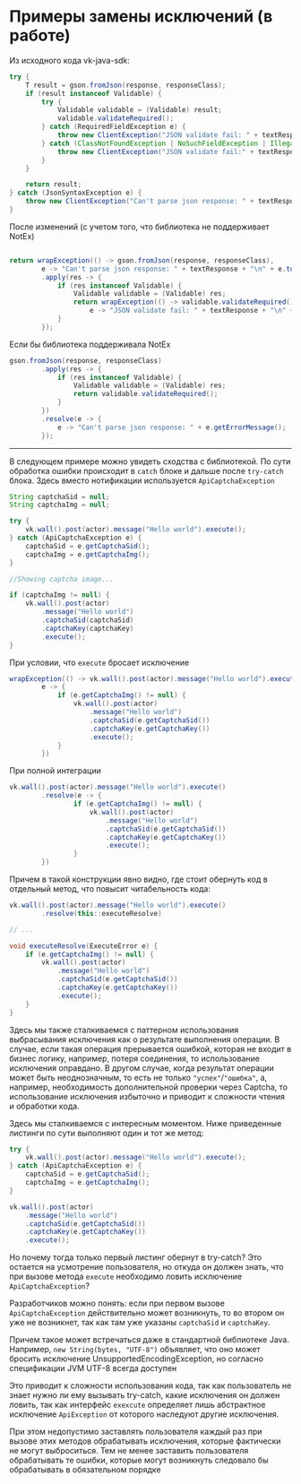# Примеры замены исключений (в работе)


Из исходного кода vk-java-sdk:
```java
try {
    T result = gson.fromJson(response, responseClass);
    if (result instanceof Validable) {
        try {
            Validable validable = (Validable) result;
            validable.validateRequired();
        } catch (RequiredFieldException e) {
            throw new ClientException("JSON validate fail: " + textResponse + "\n" + e.toString());
        } catch (ClassNotFoundException | NoSuchFieldException | IllegalAccessException e) {
            throw new ClientException("JSON validate fail:" + textResponse + e.toString());
        }
    }

    return result;
} catch (JsonSyntaxException e) {
    throw new ClientException("Can't parse json response: " + textResponse + "\n" + e.toString());
}
```
После изменений (с учетом того, что библиотека не поддерживает NotEx)
```java

return wrapException(() -> gson.fromJson(response, responseClass), 
        e -> "Can't parse json response: " + textResponse + "\n" + e.toString())
        .apply(res -> {
            if (res instanceof Validable) {
                Validable validable = (Validable) res;
                return wrapException(() -> validable.validateRequired(), 
                    e -> "JSON validate fail: " + textResponse + "\n" + e.toString())
            }
        });
```

Если бы библиотека поддерживала NotEx

```java
gson.fromJson(response, responseClass)
        .apply(res -> {
            if (res instanceof Validable) {
                Validable validable = (Validable) res;
                return validable.validateRequired();
            }
        })
        .resolve(e -> {
            e -> "Can't parse json response: " + e.getErrorMessage();
        });
```


<hr/>

В следующем примере можно увидеть сходства с библиотекой. По сути обработка ошибки происходит в `catch` блоке и 
дальше после `try-catch` блока. Здесь вместо нотификации используется `ApiCaptchaException`

```java
String captchaSid = null;
String captchaImg = null;

try {
    vk.wall().post(actor).message("Hello world").execute();
} catch (ApiCaptchaException e) {
    captchaSid = e.getCaptchaSid();
    captchaImg = e.getCaptchaImg();
}

//Showing captcha image...

if (captchaImg != null) {
    vk.wall().post(actor)
        .message("Hello world")
        .captchaSid(captchaSid)
        .captchaKey(captchaKey)
        .execute();
}
```
При условии, что `execute` бросает исключение

```java
wrapException(() -> vk.wall().post(actor).message("Hello world").execute(),
        e -> {
            if (e.getCaptchaImg() != null) {
                vk.wall().post(actor)
                    .message("Hello world")
                    .captchaSid(e.getCaptchaSid())
                    .captchaKey(e.getCaptchaKey())
                    .execute();
            }
        })
```

При полной интеграции

```java
vk.wall().post(actor).message("Hello world").execute()
        .resolve(e -> {
                if (e.getCaptchaImg() != null) {
                    vk.wall().post(actor)
                        .message("Hello world")
                        .captchaSid(e.getCaptchaSid())
                        .captchaKey(e.getCaptchaKey())
                        .execute();
                }
        })
```

Причем в такой конструкции явно видно, где стоит обернуть код в отдельный метод, что
повысит читабельность кода:

```java
vk.wall().post(actor).message("Hello world").execute()
        .resolve(this::executeResolve)

// ...

void executeResolve(ExecuteError e) {
    if (e.getCaptchaImg() != null) {
        vk.wall().post(actor)
            .message("Hello world")
            .captchaSid(e.getCaptchaSid())
            .captchaKey(e.getCaptchaKey())
            .execute();
    }
}
```

Здесь мы также сталкиваемся с паттерном использования выбрасывания исключения как
о результате выполнения операции. В случае, если такая операция прерывается ошибкой,
которая не входит в бизнес логику, например, потеря соединения, то использование исключения
оправдано. В другом случае, когда результат операции может быть неоднозначным, то есть не только
`"успех"`/`"ошибка"`, а, например, необходимость дополнительной проверки через Captcha, то
использование исключения избыточно и приводит к сложности чтения и обработки кода.

Здесь мы сталкиваемся с интересным моментом. Ниже приведенные листинги по сути выполняют один и тот же метод:

```java
try {
    vk.wall().post(actor).message("Hello world").execute();
} catch (ApiCaptchaException e) {
    captchaSid = e.getCaptchaSid();
    captchaImg = e.getCaptchaImg();
}
```

```java
vk.wall().post(actor)
    .message("Hello world")
    .captchaSid(e.getCaptchaSid())
    .captchaKey(e.getCaptchaKey())
    .execute();
```


Но почему тогда только первый листинг обернут в try-catch? Это остается на усмотрение пользователя, но откуда
он должен знать, что при вызове метода `execute` необходимо ловить исключение `ApiCaptchaException`?

Разработчиков можно понять: если при первом вызове `ApiCaptchaException` действительно может возникнуть,
то во втором он уже не возникнет, так как там уже указаны `captchaSid` и `captchaKey`.

Причем такое может встречаться даже в стандартной библиотеке Java. Например, `new String(bytes, "UTF-8")`
объявляет, что оно может бросить исключение UnsupportedEncodingException, но согласно спецификации 
JVM UTF-8 всегда доступен 

Это приводит к сложности использования кода, так как пользователь не знает нужно ли ему вызывать try-catch, какие
исключения он должен ловить, так как интерфейс `exexcute` определяет лишь абстрактное исключение `ApiException` от 
которого наследуют другие исключения.

При этом недопустимо заставлять пользователя каждый раз при вызове этих методов обрабатывать исключения, которые
фактически не могут выброситься. Тем не менее заставить пользователя обрабатывать те ошибки, которые могут возникнуть 
следовало бы обрабатывать в обязательном порядке

